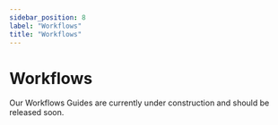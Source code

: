 ```yaml
---
sidebar_position: 8
label: "Workflows"
title: "Workflows"
---
```


# Workflows

Our Workflows Guides are currently under construction and should be released soon.
